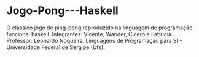 # Jogo-Pong---Haskell
O clássico jogo de ping-pong reproduzido na linguagem de programação funcional haskell.
Integrantes: Vicente, Wander, Cícero e Fabricia.
Professor: Leonardo Nogueira.
Linguagens de Programação para SI - Universidade Federal de Sergipe (Ufs).
